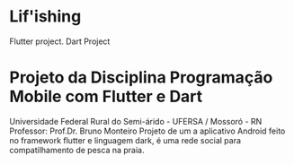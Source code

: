 # Lif'ishing

Flutter project.
Dart Project

# Projeto da Disciplina Programação Mobile com Flutter e Dart
Universidade Federal Rural do Semi-árido - UFERSA / Mossoró - RN
Professor: Prof.Dr. Bruno Monteiro
Projeto de um a aplicativo Android feito no framework flutter e linguagem dark, é uma rede social 
para compatilhamento de pesca na praia. 


